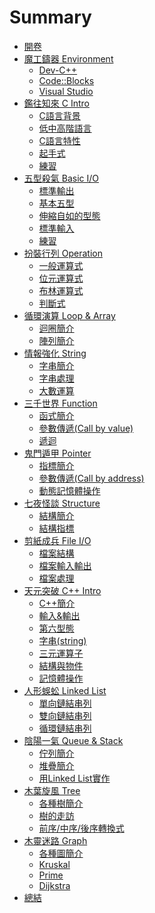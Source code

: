 # Summary

* [開卷](README.md)
* [魔工鑄器 Environment](Ch0/Intro.md)
  * [Dev-C++](Ch0/01_devcpp.md)
  * [Code::Blocks](Ch0/02_codeblocks.md)
  * [Visual Studio](Ch0/03_visualstudio.md)
* [鑑往知來 C Intro](Ch1/Intro.md)
  * [C語言背景](Ch1/01_history.md)
  * [低中高階語言](Ch1/02_language_diff.md)
  * [C語言特性](Ch1/03_spec.md)
  * [起手式](Ch1/04_newbie.md)
  * [練習](Ch1/05_practice.md)
* [五型殺氣 Basic I/O](Ch2/Intro.md)
  * [標準輸出](Ch2/01_stdout.md)
  * [基本五型](Ch2/02_type.md)
  * [伸縮自如的型態](Ch2/03_changable.md)
  * [標準輸入]()
  * [練習]()
* [扮裝行列 Operation](Ch3/Intro.md)
  * [一般運算式]()
  * [位元運算式]()
  * [布林運算式]()
  * [判斷式]()
* [循環演算 Loop & Array](Ch4/Intro.md)
  * [迴圈簡介]()
  * [陣列簡介]()
* [情報強化 String](Ch5/Intro.md)
  * [字串簡介]()
  * [字串處理]()
  * [大數運算]()
* [三千世界 Function](Ch6/Intro.md)
  * [函式簡介]()
  * [參數傳遞(Call by value)]()
  * [遞迴]()
* [鬼門遁甲 Pointer](Ch7/Intro.md)
  * [指標簡介]()
  * [參數傳遞(Call by address)]()
  * [動態記憶體操作]()
* [七夜怪談 Structure](Ch8/Intro.md)
  * [結構簡介]()
  * [結構指標]()
* [剪紙成兵 File I/O](Ch9/Intro.md)
  * [檔案結構]()
  * [檔案輸入輸出]()
  * [檔案處理]()
* [天元突破 C++ Intro](Ch10/Intro.md)
  * [C++簡介]()
  * [輸入&輸出]()
  * [第六型態]()
  * [字串(string)]()
  * [三元運算子]()
  * [結構與物件]()
  * [記憶體操作]()
* [人形蜈蚣 Linked List](Ch11/Intro.md)
  * [單向鏈結串列]()
  * [雙向鏈結串列]()
  * [循環鏈結串列]()
* [陰陽一氣 Queue & Stack](Ch12/Intro.md)
  * [佇列簡介]()
  * [堆疊簡介]()
  * [用Linked List實作]()
* [木葉旋風 Tree](Ch13/Intro.md)
  * [各種樹簡介]()
  * [樹的走訪]()
  * [前序/中序/後序轉換式]()
* [木靈迷路 Graph](Ch14/Intro.md)
  * [各種圖簡介]()
  * [Kruskal]()
  * [Prime]()
  * [Dijkstra]()
* [總結](End.md)
